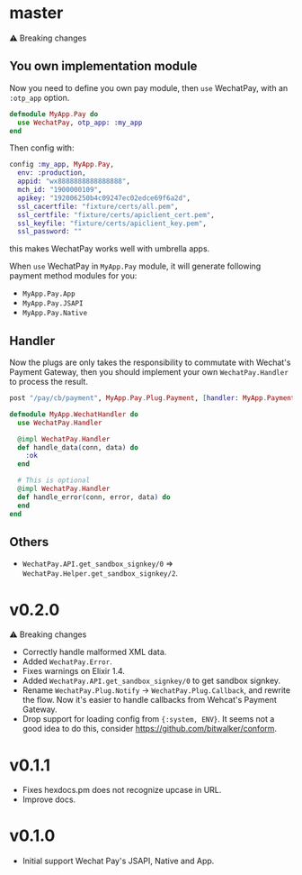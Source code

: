 # master

⚠️ Breaking changes

## You own implementation module

Now you need to define you own pay module, then `use` WechatPay,
with an `:otp_app` option.

```elixir
defmodule MyApp.Pay do
  use WechatPay, otp_app: :my_app
end
```

Then config with:

```elixir
config :my_app, MyApp.Pay,
  env: :production,
  appid: "wx8888888888888888",
  mch_id: "1900000109",
  apikey: "192006250b4c09247ec02edce69f6a2d",
  ssl_cacertfile: "fixture/certs/all.pem",
  ssl_certfile: "fixture/certs/apiclient_cert.pem",
  ssl_keyfile: "fixture/certs/apiclient_key.pem",
  ssl_password: ""
```

this makes WechatPay works well with umbrella apps.

When `use` WechatPay in `MyApp.Pay` module, it will generate following
payment method modules for you:

- `MyApp.Pay.App`
- `MyApp.Pay.JSAPI`
- `MyApp.Pay.Native`

## Handler

Now the plugs are only takes the responsibility to commutate with Wechat's
Payment Gateway, then you should implement your own `WechatPay.Handler` to
process the result.

```elixir
post "/pay/cb/payment", MyApp.Pay.Plug.Payment, [handler: MyApp.PaymentHandler]
```

```elixir
defmodule MyApp.WechatHandler do
  use WechatPay.Handler

  @impl WechatPay.Handler
  def handle_data(conn, data) do
    :ok
  end

  # This is optional
  @impl WechatPay.Handler
  def handle_error(conn, error, data) do
  end
end
```

## Others

* `WechatPay.API.get_sandbox_signkey/0` => `WechatPay.Helper.get_sandbox_signkey/2`.

# v0.2.0

⚠️ Breaking changes

* Correctly handle malformed XML data.
* Added `WechatPay.Error`.
* Fixes warnings on Elixir 1.4.
* Added `WechatPay.API.get_sandbox_signkey/0` to get sandbox signkey.
* Rename `WechatPay.Plug.Notify` -> `WechatPay.Plug.Callback`, and rewrite the
  flow. Now it's easier to handle callbacks from Wehcat's Payment Gateway.
* Drop support for loading config from `{:system, ENV}`. It seems not a good
  idea to do this, consider https://github.com/bitwalker/conform.

# v0.1.1

* Fixes hexdocs.pm does not recognize upcase in URL.
* Improve docs.

# v0.1.0

* Initial support Wechat Pay's JSAPI, Native and App.
